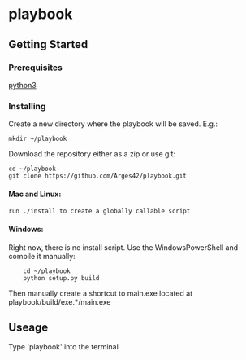 # playbook

## Getting Started
### Prerequisites

[python3](https://www.python.org/downloads/)

### Installing
Create a new directory where the playbook will be saved. E.g.:

    mkdir ~/playbook
    
Download the repository either as a zip or use git:

    cd ~/playbook
    git clone https://github.com/Arges42/playbook.git
  
#### Mac and Linux: 
  
    run ./install to create a globally callable script
    
#### Windows:

Right now, there is no install script.
Use the WindowsPowerShell and compile it manually:

        cd ~/playbook
        python setup.py build

Then manually create a shortcut to main.exe located at playbook/build/exe.\*/main.exe
    
## Useage
Type 'playbook' into the terminal
